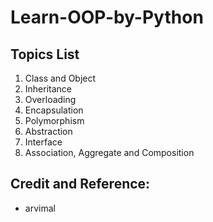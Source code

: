 # Learn-OOP-by-Python

## Topics List

1. Class and Object
2. Inheritance 
3. Overloading
4. Encapsulation
5. Polymorphism
6. Abstraction
7. Interface
8. Association, Aggregate and Composition


## Credit and Reference: 
-  arvimal
